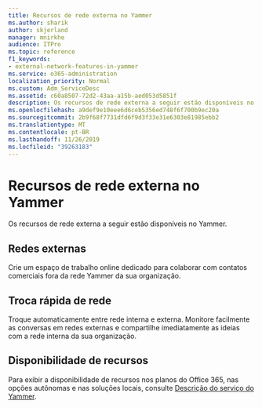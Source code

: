 ```yaml
---
title: Recursos de rede externa no Yammer
ms.author: sharik
author: skjerland
manager: mnirkhe
audience: ITPro
ms.topic: reference
f1_keywords:
- external-network-features-in-yammer
ms.service: o365-administration
localization_priority: Normal
ms.custom: Adm_ServiceDesc
ms.assetid: c60a8507-72d2-43aa-a15b-aed053d5851f
description: Os recursos de rede externa a seguir estão disponíveis no Yammer.
ms.openlocfilehash: a9def9e10eee6d6ceb5356ed748f6f700b9ec20a
ms.sourcegitcommit: 2b9f68f7731dfd6f9d3f33e31e6303e81985ebb2
ms.translationtype: MT
ms.contentlocale: pt-BR
ms.lasthandoff: 11/26/2019
ms.locfileid: "39263183"
---
```

# <a name="external-network-features-in-yammer"></a>Recursos de rede externa no Yammer

Os recursos de rede externa a seguir estão disponíveis no Yammer.
  
## <a name="external-networks"></a>Redes externas

Crie um espaço de trabalho online dedicado para colaborar com contatos comerciais fora da rede Yammer da sua organização.
  
## <a name="fast-network-switching"></a>Troca rápida de rede

Troque automaticamente entre rede interna e externa. Monitore facilmente as conversas em redes externas e compartilhe imediatamente as ideias com a rede interna da sua organização.
  
## <a name="feature-availability"></a>Disponibilidade de recursos

Para exibir a disponibilidade de recursos nos planos do Office 365, nas opções autônomas e nas soluções locais, consulte [Descrição do serviço do Yammer](yammer-service-description.md).